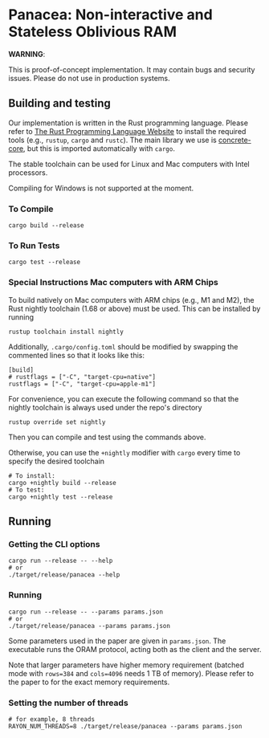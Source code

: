 # Panacea: Non-interactive and Stateless Oblivious RAM

**WARNING**:

This is proof-of-concept implementation.
It may contain bugs and security issues.
Please do not use in production systems.

## Building and testing

Our implementation is written in the Rust programming language.
Please refer to [The Rust Programming Language Website](https://www.rust-lang.org/tools/install)
to install the required tools (e.g., `rustup`, `cargo` and `rustc`).
The main library we use is [concrete-core](https://github.com/zama-ai/concrete-core),
but this is imported automatically with `cargo`.

The stable toolchain can be used for Linux and Mac computers with Intel processors.

Compiling for Windows is not supported at the moment.

### To Compile
```
cargo build --release
```

### To Run Tests
```
cargo test --release
```
### Special Instructions Mac computers with ARM Chips
To build natively on Mac computers with ARM chips (e.g., M1 and M2),
the Rust nightly toolchain (1.68 or above) must be used.
This can be installed by running
```
rustup toolchain install nightly
```

Additionally, `.cargo/config.toml` should be modified by swapping the commented lines so that it looks like this:
```
[build]
# rustflags = ["-C", "target-cpu=native"]
rustflags = ["-C", "target-cpu=apple-m1"]
```

For convenience, you can execute the following command so that the nightly toolchain is always used under the repo's directory
```
rustup override set nightly 
```
Then you can compile and test using the commands above.

Otherwise, you can use the `+nightly` modifier with `cargo` every time to specify the desired toolchain
```
# To install:
cargo +nightly build --release
# To test:
cargo +nightly test --release
```
## Running

### Getting the CLI options

```
cargo run --release -- --help
# or
./target/release/panacea --help
```

### Running

```
cargo run --release -- --params params.json
# or
./target/release/panacea --params params.json
```

Some parameters used in the paper are given in `params.json`.
The executable runs the ORAM protocol,
acting both as the client and the server.

Note that larger parameters have higher memory requirement
(batched mode with `rows=384` and `cols=4096` needs 1 TB of memory).
Please refer to the paper to for the exact memory requirements.

### Setting the number of threads

```
# for example, 8 threads
RAYON_NUM_THREADS=8 ./target/release/panacea --params params.json
```
